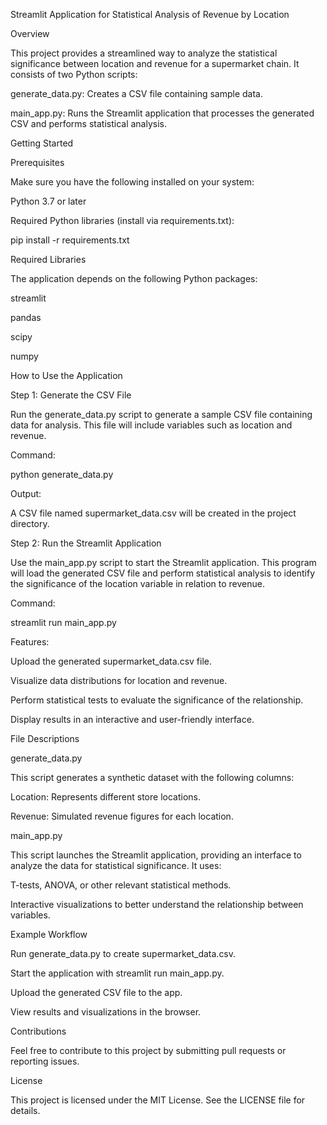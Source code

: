 Streamlit Application for Statistical Analysis of Revenue by Location

Overview

This project provides a streamlined way to analyze the statistical significance between location and revenue for a supermarket chain. It consists of two Python scripts:

generate_data.py: Creates a CSV file containing sample data.

main_app.py: Runs the Streamlit application that processes the generated CSV and performs statistical analysis.

Getting Started

Prerequisites

Make sure you have the following installed on your system:

Python 3.7 or later

Required Python libraries (install via requirements.txt):

pip install -r requirements.txt

Required Libraries

The application depends on the following Python packages:

streamlit

pandas

scipy

numpy

How to Use the Application

Step 1: Generate the CSV File

Run the generate_data.py script to generate a sample CSV file containing data for analysis. This file will include variables such as location and revenue.

Command:

python generate_data.py

Output:

A CSV file named supermarket_data.csv will be created in the project directory.

Step 2: Run the Streamlit Application

Use the main_app.py script to start the Streamlit application. This program will load the generated CSV file and perform statistical analysis to identify the significance of the location variable in relation to revenue.

Command:

streamlit run main_app.py

Features:

Upload the generated supermarket_data.csv file.

Visualize data distributions for location and revenue.

Perform statistical tests to evaluate the significance of the relationship.

Display results in an interactive and user-friendly interface.

File Descriptions

generate_data.py

This script generates a synthetic dataset with the following columns:

Location: Represents different store locations.

Revenue: Simulated revenue figures for each location.

main_app.py

This script launches the Streamlit application, providing an interface to analyze the data for statistical significance. It uses:

T-tests, ANOVA, or other relevant statistical methods.

Interactive visualizations to better understand the relationship between variables.

Example Workflow

Run generate_data.py to create supermarket_data.csv.

Start the application with streamlit run main_app.py.

Upload the generated CSV file to the app.

View results and visualizations in the browser.

Contributions

Feel free to contribute to this project by submitting pull requests or reporting issues.

License

This project is licensed under the MIT License. See the LICENSE file for details.
